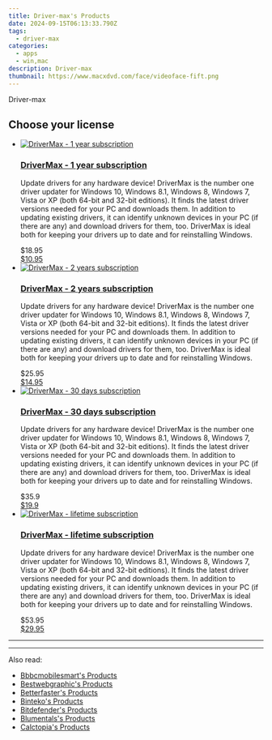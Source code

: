 ```yaml
---
title: Driver-max's Products
date: 2024-09-15T06:13:33.790Z
tags: 
  - driver-max
categories: 
  - apps
  - win,mac
description: Driver-max
thumbnail: https://www.macxdvd.com/face/videoface-fift.png
---
```


Driver-max

<!--__INIT__BEGIN__TAG__PRODUCTS__LIST__-->
<!--__INIT__END__TAG__PRODUCTS__LIST__-->

<!--__INIT__BEGIN__TAG__FEED_PRODUCTS__LIST__-->

## Choose your license

<div class="home-content-container">
  <ul class="home-article-list">
    <li class="home-article-item flex flex-row feedProduct">
      <div class="basis-1/3 lg:basis-1/4 xl:basis-1/5 relative flex justify-center items-center overflow-hidden">
                <a href="https://secure.2checkout.com/order/cart.php?PRODS=4661329&amp;QTY=1&amp;AFFILIATE=108875" class="w-24 h-24 md:w-28 md:h-28 lg:w-32 lg:h-32 xl:w-42 xl:h-42 max-w-24 max-h-24 md:max-w-28 md:max-h-28 lg:max-w-32 lg:max-h-32 xl:max-w-42 xl:max-h-42 -pt-2">
          <img src="https://secure.2checkout.com/images/merchant/685d3703a0b1410dc3bf2280eb5a15ec/products/2_wheel_5_200_200.png" alt="DriverMax - 1 year subscription" class="relative w-full h-full rounded-full object-cover dark:brightness-75 -mt-4 p-4">
        </a>
              </div>
      <div class="flex flex-col gap-5 px-7 pb-7 basis-2/3 lg:basis-3/4 xl:basis-4/5  pt-5">
        <h3 class="home-article-title"><a href="https://secure.2checkout.com/order/cart.php?PRODS=4661329&amp;QTY=1&amp;AFFILIATE=108875">DriverMax - 1 year subscription</a></h3>
        <div class="home-article-content markdown-body">
                  <html><head></head><body><p>
	Update drivers for any hardware device! DriverMax is the number one driver updater for Windows 10, Windows 8.1, Windows 8, Windows 7, Vista or XP (both 64-bit and 32-bit editions). It finds the latest driver versions needed for your PC and downloads them. In addition to updating existing drivers, it can identify unknown devices in your PC (if there are any) and download drivers for them, too. DriverMax is ideal both for keeping your drivers up to date and for reinstalling Windows.</p></body></html>                </div>
        <div class="flex flex-row feedProduct-Price">
          <div class="feedProduct-Price--Old">
            <span class="feedProduct-Price--Currency">$</span>18<span class="feedProduct-Price--Cents">.95</span>
          </div>
          <div class="">
            <a href="https://secure.2checkout.com/order/cart.php?PRODS=4661329&amp;QTY=1&amp;AFFILIATE=108875">
            <span class="feedProduct-Price--Currency">$</span>10<span class="feedProduct-Price--Cents">.95</span>
            </a>
          </div>
        </div>
      </div>
    </li>
    <li class="home-article-item flex flex-row feedProduct">
      <div class="basis-1/3 lg:basis-1/4 xl:basis-1/5 relative flex justify-center items-center overflow-hidden">
                <a href="https://secure.2checkout.com/order/cart.php?PRODS=4661334&amp;QTY=1&amp;AFFILIATE=108875" class="w-24 h-24 md:w-28 md:h-28 lg:w-32 lg:h-32 xl:w-42 xl:h-42 max-w-24 max-h-24 md:max-w-28 md:max-h-28 lg:max-w-32 lg:max-h-32 xl:max-w-42 xl:max-h-42 -pt-2">
          <img src="https://secure.2checkout.com/images/merchant/685d3703a0b1410dc3bf2280eb5a15ec/products/1_wheel_5_200_200.png" alt="DriverMax - 2 years subscription" class="relative w-full h-full rounded-full object-cover dark:brightness-75 -mt-4 p-4">
        </a>
              </div>
      <div class="flex flex-col gap-5 px-7 pb-7 basis-2/3 lg:basis-3/4 xl:basis-4/5  pt-5">
        <h3 class="home-article-title"><a href="https://secure.2checkout.com/order/cart.php?PRODS=4661334&amp;QTY=1&amp;AFFILIATE=108875">DriverMax - 2 years subscription</a></h3>
        <div class="home-article-content markdown-body">
                  <html><head></head><body><p>
	Update drivers for any hardware device! DriverMax is the number one driver updater for Windows 10, Windows 8.1, Windows 8, Windows 7, Vista or XP (both 64-bit and 32-bit editions). It finds the latest driver versions needed for your PC and downloads them. In addition to updating existing drivers, it can identify unknown devices in your PC (if there are any) and download drivers for them, too. DriverMax is ideal both for keeping your drivers up to date and for reinstalling Windows.</p></body></html>                </div>
        <div class="flex flex-row feedProduct-Price">
          <div class="feedProduct-Price--Old">
            <span class="feedProduct-Price--Currency">$</span>25<span class="feedProduct-Price--Cents">.95</span>
          </div>
          <div class="">
            <a href="https://secure.2checkout.com/order/cart.php?PRODS=4661334&amp;QTY=1&amp;AFFILIATE=108875">
            <span class="feedProduct-Price--Currency">$</span>14<span class="feedProduct-Price--Cents">.95</span>
            </a>
          </div>
        </div>
      </div>
    </li>
    <li class="home-article-item flex flex-row feedProduct">
      <div class="basis-1/3 lg:basis-1/4 xl:basis-1/5 relative flex justify-center items-center overflow-hidden">
                <a href="https://secure.2checkout.com/order/cart.php?PRODS=4661335&amp;QTY=1&amp;AFFILIATE=108875" class="w-24 h-24 md:w-28 md:h-28 lg:w-32 lg:h-32 xl:w-42 xl:h-42 max-w-24 max-h-24 md:max-w-28 md:max-h-28 lg:max-w-32 lg:max-h-32 xl:max-w-42 xl:max-h-42 -pt-2">
          <img src="https://secure.2checkout.com/images/merchant/685d3703a0b1410dc3bf2280eb5a15ec/products/wheel_5_200_200.png" alt="DriverMax - 30 days subscription" class="relative w-full h-full rounded-full object-cover dark:brightness-75 -mt-4 p-4">
        </a>
              </div>
      <div class="flex flex-col gap-5 px-7 pb-7 basis-2/3 lg:basis-3/4 xl:basis-4/5  pt-5">
        <h3 class="home-article-title"><a href="https://secure.2checkout.com/order/cart.php?PRODS=4661335&amp;QTY=1&amp;AFFILIATE=108875">DriverMax - 30 days subscription</a></h3>
        <div class="home-article-content markdown-body">
                  <html><head></head><body><p>
	Update drivers for any hardware device! DriverMax is the number one driver updater for Windows 10, Windows 8.1, Windows 8, Windows 7, Vista or XP (both 64-bit and 32-bit editions). It finds the latest driver versions needed for your PC and downloads them. In addition to updating existing drivers, it can identify unknown devices in your PC (if there are any) and download drivers for them, too. DriverMax is ideal both for keeping your drivers up to date and for reinstalling Windows.</p></body></html>                </div>
        <div class="flex flex-row feedProduct-Price">
          <div class="feedProduct-Price--Old">
            <span class="feedProduct-Price--Currency">$</span>35<span class="feedProduct-Price--Cents">.9</span>
          </div>
          <div class="">
            <a href="https://secure.2checkout.com/order/cart.php?PRODS=4661335&amp;QTY=1&amp;AFFILIATE=108875">
            <span class="feedProduct-Price--Currency">$</span>19<span class="feedProduct-Price--Cents">.9</span>
            </a>
          </div>
        </div>
      </div>
    </li>
    <li class="home-article-item flex flex-row feedProduct">
      <div class="basis-1/3 lg:basis-1/4 xl:basis-1/5 relative flex justify-center items-center overflow-hidden">
                <a href="https://secure.2checkout.com/order/cart.php?PRODS=4661336&amp;QTY=1&amp;AFFILIATE=108875" class="w-24 h-24 md:w-28 md:h-28 lg:w-32 lg:h-32 xl:w-42 xl:h-42 max-w-24 max-h-24 md:max-w-28 md:max-h-28 lg:max-w-32 lg:max-h-32 xl:max-w-42 xl:max-h-42 -pt-2">
          <img src="https://secure.2checkout.com/images/merchant/685d3703a0b1410dc3bf2280eb5a15ec/products/3_wheel_5_200_200.png" alt="DriverMax - lifetime subscription" class="relative w-full h-full rounded-full object-cover dark:brightness-75 -mt-4 p-4">
        </a>
              </div>
      <div class="flex flex-col gap-5 px-7 pb-7 basis-2/3 lg:basis-3/4 xl:basis-4/5  pt-5">
        <h3 class="home-article-title"><a href="https://secure.2checkout.com/order/cart.php?PRODS=4661336&amp;QTY=1&amp;AFFILIATE=108875">DriverMax - lifetime subscription</a></h3>
        <div class="home-article-content markdown-body">
                  <html><head></head><body><p>
	Update drivers for any hardware device! DriverMax is the number one driver updater for Windows 10, Windows 8.1, Windows 8, Windows 7, Vista or XP (both 64-bit and 32-bit editions). It finds the latest driver versions needed for your PC and downloads them. In addition to updating existing drivers, it can identify unknown devices in your PC (if there are any) and download drivers for them, too. DriverMax is ideal both for keeping your drivers up to date and for reinstalling Windows.</p></body></html>                </div>
        <div class="flex flex-row feedProduct-Price">
          <div class="feedProduct-Price--Old">
            <span class="feedProduct-Price--Currency">$</span>53<span class="feedProduct-Price--Cents">.95</span>
          </div>
          <div class="">
            <a href="https://secure.2checkout.com/order/cart.php?PRODS=4661336&amp;QTY=1&amp;AFFILIATE=108875">
            <span class="feedProduct-Price--Currency">$</span>29<span class="feedProduct-Price--Cents">.95</span>
            </a>
          </div>
        </div>
      </div>
    </li>
  </ul>
</div>

<hr>
<!--__INIT__END__TAG__FEED_PRODUCTS__LIST__-->

<hr>

<ins class="adsbygoogle"
      style="display:block"
      data-ad-client="ca-pub-7571918770474297"
      data-ad-slot="8358498916"
      data-ad-format="auto"
      data-full-width-responsive="true"></ins>

<span class="atpl-alsoreadstyle">Also read:</span>
<div><ul>
<li><a href="https://tools.techidaily.com/bbbcmobilesmart/products/"><u>Bbbcmobilesmart's Products</u></a></li>
<li><a href="https://tools.techidaily.com/bestwebgraphic/products/"><u>Bestwebgraphic's Products</u></a></li>
<li><a href="https://tools.techidaily.com/betterfaster/products/"><u>Betterfaster's Products</u></a></li>
<li><a href="https://tools.techidaily.com/binteko/products/"><u>Binteko's Products</u></a></li>
<li><a href="https://tools.techidaily.com/bitdefender/products/"><u>Bitdefender's Products</u></a></li>
<li><a href="https://tools.techidaily.com/blumentals/products/"><u>Blumentals's Products</u></a></li>
<li><a href="https://tools.techidaily.com/calctopia/products/"><u>Calctopia's Products</u></a></li>
</ul></div>

